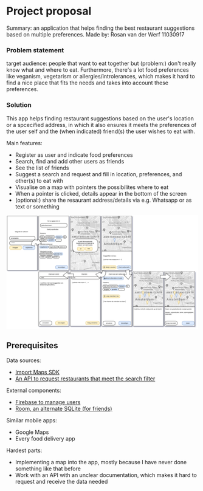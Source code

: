 <h1>Project proposal</h1>
Summary: an application that helps finding the best restaurant suggestions based on multiple preferences. Made by: Rosan van der Werf 11030917

<h3>Problem statement</h3>
target audience: people that want to eat together but (problem:) don't really know what and where to eat. Furthermore, there's a lot food preferences like veganism, vegetarism or allergies/introlerances, which makes it hard to find a nice place that fits the needs and takes into account these preferences.

<h3>Solution</h3>
This app helps finding restaurant suggestions based on the user's location or a spcecified address, in which it also ensures it meets the preferences of the user self and the (when indicated) friend(s) the user wishes to eat with. 

Main features:
- Register as user and indicate food preferences
- Search, find and add other users as friends
- See the list of friends
- Suggest a search and request and fill in location, preferences, and other(s) to eat with
- Visualise on a map with pointers the possibilites where to eat
- When a pointer is clicked, details appear in the bottom of the screen
- (optional:) share the resaurant address/details via e.g. Whatsapp or as text or something

![visual sketch](doc/sketch.PNG)

<h2>Prerequisites</h2>

Data sources:
- [Import Maps SDK](https://developers.google.com/maps/documentation/android-sdk/utility/) 
- [An API to request restaurants that meet the search filter](https://docs.eet.nu/)

External components:
- [Firebase to manage users](https://firebase.google.com/docs/auth/admin/manage-users) 
- [Room, an alternate SQLite (for friends)](https://developer.android.com/training/data-storage/room)

Similar mobile apps:
- Google Maps
- Every food delivery app

Hardest parts:
- Implementing a map into the app, mostly because I have never done something like that before
- Work with an API with an unclear documentation, which makes it hard to request and receive the data needed
